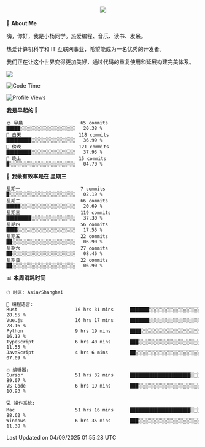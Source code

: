
<h1 align="center">
	<a href="https://anify.cn/">
		<img src="https://readme-typing-svg.herokuapp.com/?lines=小🐑同学祝您今天愉快!;无期并非终点,而是重新定义起点的契机!&center=true&size=27&width=495">
	</a>
</h1>


**🤺 About Me**

嗨，你好，我是小杨同学。热爱编程、音乐、读书、发呆。

热爱计算机科学和 IT 互联网事业，希望能成为一名优秀的开发者。

我们正在让这个世界变得更加美好，通过代码的重复使用和延展构建完美体系。

<!-- https://github.com/anuraghazra/github-readme-stats -->
<img align="center" src="https://github-readme-stats.vercel.app/api/wakatime?username=wuqi&theme=transparent&hide_border=true&layout=compact&langs_count=220" />


<!--START_SECTION:waka-->
![Code Time](http://img.shields.io/badge/Code%20Time-4%2C194%20hrs%201%20min-blue)

![Profile Views](http://img.shields.io/badge/%E4%B8%AA%E4%BA%BA%E8%B5%84%E6%96%99%E8%A7%82%E7%9C%8B%E6%AC%A1%E6%95%B0-39-blue)

**我是早起的 🐤** 

```text
🌞 早晨                     65 commits          █████░░░░░░░░░░░░░░░░░░░░   20.38 % 
🌆 白天                     118 commits         █████████░░░░░░░░░░░░░░░░   36.99 % 
🌃 傍晚                     121 commits         █████████░░░░░░░░░░░░░░░░   37.93 % 
🌙 晚上                     15 commits          █░░░░░░░░░░░░░░░░░░░░░░░░   04.70 % 
```
📅 **我最有效率是在 星期三** 

```text
星期一                      7 commits           █░░░░░░░░░░░░░░░░░░░░░░░░   02.19 % 
星期二                      66 commits          █████░░░░░░░░░░░░░░░░░░░░   20.69 % 
星期三                      119 commits         █████████░░░░░░░░░░░░░░░░   37.30 % 
星期四                      56 commits          ████░░░░░░░░░░░░░░░░░░░░░   17.55 % 
星期五                      22 commits          ██░░░░░░░░░░░░░░░░░░░░░░░   06.90 % 
星期六                      27 commits          ██░░░░░░░░░░░░░░░░░░░░░░░   08.46 % 
星期日                      22 commits          ██░░░░░░░░░░░░░░░░░░░░░░░   06.90 % 
```


📊 **本周消耗时间** 

```text
🕑︎ 时区: Asia/Shanghai

💬 编程语言: 
Rust                     16 hrs 31 mins      ███████░░░░░░░░░░░░░░░░░░   28.55 % 
Vue.js                   16 hrs 17 mins      ███████░░░░░░░░░░░░░░░░░░   28.16 % 
Python                   9 hrs 19 mins       ████░░░░░░░░░░░░░░░░░░░░░   16.12 % 
TypeScript               6 hrs 40 mins       ███░░░░░░░░░░░░░░░░░░░░░░   11.55 % 
JavaScript               4 hrs 6 mins        ██░░░░░░░░░░░░░░░░░░░░░░░   07.09 % 

🔥 编辑器: 
Cursor                   51 hrs 32 mins      ██████████████████████░░░   89.07 % 
VS Code                  6 hrs 19 mins       ███░░░░░░░░░░░░░░░░░░░░░░   10.93 % 

💻 操作系统: 
Mac                      51 hrs 16 mins      ██████████████████████░░░   88.62 % 
Windows                  6 hrs 35 mins       ███░░░░░░░░░░░░░░░░░░░░░░   11.38 % 
```


 Last Updated on 04/09/2025 01:55:28 UTC
<!--END_SECTION:waka-->



<!--
**wuqi-y/wuqi-y** is a ✨ _special_ ✨ repository because its `README.md` (this file) appears on your GitHub profile.

Here are some ideas to get you started:

- 🔭 I’m currently working on ...
- 🌱 I’m currently learning ...
- 👯 I’m looking to collaborate on ...
- 🤔 I’m looking for help with ...
- 💬 Ask me about ...
- 📫 How to reach me: ...
- 😄 Pronouns: ...
- ⚡ Fun fact: ...
-->
